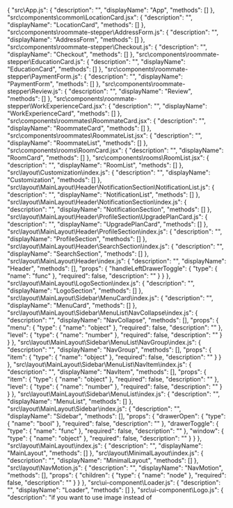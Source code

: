 {
  "src\\App.js": {
    "description": "",
    "displayName": "App",
    "methods": []
  },
  "src\\components\\common\\LocationCard.jsx": {
    "description": "",
    "displayName": "LocationCard",
    "methods": []
  },
  "src\\components\\roommate-stepper\\AddressForm.js": {
    "description": "",
    "displayName": "AddressForm",
    "methods": []
  },
  "src\\components\\roommate-stepper\\Checkout.js": {
    "description": "",
    "displayName": "Checkout",
    "methods": []
  },
  "src\\components\\roommate-stepper\\EducationCard.js": {
    "description": "",
    "displayName": "EducationCard",
    "methods": []
  },
  "src\\components\\roommate-stepper\\PaymentForm.js": {
    "description": "",
    "displayName": "PaymentForm",
    "methods": []
  },
  "src\\components\\roommate-stepper\\Review.js": {
    "description": "",
    "displayName": "Review",
    "methods": []
  },
  "src\\components\\roommate-stepper\\WorkExperienceCard.jsx": {
    "description": "",
    "displayName": "WorkExperienceCard",
    "methods": []
  },
  "src\\components\\roommates\\RoommateCard.jsx": {
    "description": "",
    "displayName": "RoommateCard",
    "methods": []
  },
  "src\\components\\roommates\\RoommateList.jsx": {
    "description": "",
    "displayName": "RoommateList",
    "methods": []
  },
  "src\\components\\rooms\\RoomCard.jsx": {
    "description": "",
    "displayName": "RoomCard",
    "methods": []
  },
  "src\\components\\rooms\\RoomList.jsx": {
    "description": "",
    "displayName": "RoomList",
    "methods": []
  },
  "src\\layout\\Customization\\index.js": {
    "description": "",
    "displayName": "Customization",
    "methods": []
  },
  "src\\layout\\MainLayout\\Header\\NotificationSection\\NotificationList.js": {
    "description": "",
    "displayName": "NotificationList",
    "methods": []
  },
  "src\\layout\\MainLayout\\Header\\NotificationSection\\index.js": {
    "description": "",
    "displayName": "NotificationSection",
    "methods": []
  },
  "src\\layout\\MainLayout\\Header\\ProfileSection\\UpgradePlanCard.js": {
    "description": "",
    "displayName": "UpgradePlanCard",
    "methods": []
  },
  "src\\layout\\MainLayout\\Header\\ProfileSection\\index.js": {
    "description": "",
    "displayName": "ProfileSection",
    "methods": []
  },
  "src\\layout\\MainLayout\\Header\\SearchSection\\index.js": {
    "description": "",
    "displayName": "SearchSection",
    "methods": []
  },
  "src\\layout\\MainLayout\\Header\\index.js": {
    "description": "",
    "displayName": "Header",
    "methods": [],
    "props": {
      "handleLeftDrawerToggle": {
        "type": {
          "name": "func"
        },
        "required": false,
        "description": ""
      }
    }
  },
  "src\\layout\\MainLayout\\LogoSection\\index.js": {
    "description": "",
    "displayName": "LogoSection",
    "methods": []
  },
  "src\\layout\\MainLayout\\Sidebar\\MenuCard\\index.js": {
    "description": "",
    "displayName": "MenuCard",
    "methods": []
  },
  "src\\layout\\MainLayout\\Sidebar\\MenuList\\NavCollapse\\index.js": {
    "description": "",
    "displayName": "NavCollapse",
    "methods": [],
    "props": {
      "menu": {
        "type": {
          "name": "object"
        },
        "required": false,
        "description": ""
      },
      "level": {
        "type": {
          "name": "number"
        },
        "required": false,
        "description": ""
      }
    }
  },
  "src\\layout\\MainLayout\\Sidebar\\MenuList\\NavGroup\\index.js": {
    "description": "",
    "displayName": "NavGroup",
    "methods": [],
    "props": {
      "item": {
        "type": {
          "name": "object"
        },
        "required": false,
        "description": ""
      }
    }
  },
  "src\\layout\\MainLayout\\Sidebar\\MenuList\\NavItem\\index.js": {
    "description": "",
    "displayName": "NavItem",
    "methods": [],
    "props": {
      "item": {
        "type": {
          "name": "object"
        },
        "required": false,
        "description": ""
      },
      "level": {
        "type": {
          "name": "number"
        },
        "required": false,
        "description": ""
      }
    }
  },
  "src\\layout\\MainLayout\\Sidebar\\MenuList\\index.js": {
    "description": "",
    "displayName": "MenuList",
    "methods": []
  },
  "src\\layout\\MainLayout\\Sidebar\\index.js": {
    "description": "",
    "displayName": "Sidebar",
    "methods": [],
    "props": {
      "drawerOpen": {
        "type": {
          "name": "bool"
        },
        "required": false,
        "description": ""
      },
      "drawerToggle": {
        "type": {
          "name": "func"
        },
        "required": false,
        "description": ""
      },
      "window": {
        "type": {
          "name": "object"
        },
        "required": false,
        "description": ""
      }
    }
  },
  "src\\layout\\MainLayout\\index.js": {
    "description": "",
    "displayName": "MainLayout",
    "methods": []
  },
  "src\\layout\\MinimalLayout\\index.js": {
    "description": "",
    "displayName": "MinimalLayout",
    "methods": []
  },
  "src\\layout\\NavMotion.js": {
    "description": "",
    "displayName": "NavMotion",
    "methods": [],
    "props": {
      "children": {
        "type": {
          "name": "node"
        },
        "required": false,
        "description": ""
      }
    }
  },
  "src\\ui-component\\Loader.js": {
    "description": "",
    "displayName": "Loader",
    "methods": []
  },
  "src\\ui-component\\Logo.js": {
    "description": "if you want to use image instead of <svg> uncomment following.\n\nimport logoDark from 'assets/images/logo-dark.svg';\nimport logo from 'assets/images/logo.svg';",
    "displayName": "Logo",
    "methods": []
  },
  "src\\ui-component\\cards\\AuthFooter.js": {
    "description": "",
    "displayName": "AuthFooter",
    "methods": []
  },
  "src\\ui-component\\cards\\CardSecondaryAction.js": {
    "description": "",
    "displayName": "CardSecondaryAction",
    "methods": [],
    "props": {
      "icon": {
        "type": {
          "name": "node"
        },
        "required": false,
        "description": ""
      },
      "link": {
        "type": {
          "name": "string"
        },
        "required": false,
        "description": ""
      },
      "title": {
        "type": {
          "name": "string"
        },
        "required": false,
        "description": ""
      }
    }
  },
  "src\\ui-component\\cards\\MainCard.js": {
    "description": "",
    "displayName": "MainCard",
    "methods": [],
    "props": {
      "border": {
        "type": {
          "name": "bool"
        },
        "required": false,
        "description": "",
        "defaultValue": {
          "value": "true",
          "computed": false
        }
      },
      "boxShadow": {
        "type": {
          "name": "bool"
        },
        "required": false,
        "description": ""
      },
      "children": {
        "type": {
          "name": "node"
        },
        "required": false,
        "description": ""
      },
      "content": {
        "type": {
          "name": "bool"
        },
        "required": false,
        "description": "",
        "defaultValue": {
          "value": "true",
          "computed": false
        }
      },
      "contentClass": {
        "type": {
          "name": "string"
        },
        "required": false,
        "description": "",
        "defaultValue": {
          "value": "''",
          "computed": false
        }
      },
      "contentSX": {
        "type": {
          "name": "object"
        },
        "required": false,
        "description": "",
        "defaultValue": {
          "value": "{}",
          "computed": false
        }
      },
      "darkTitle": {
        "type": {
          "name": "bool"
        },
        "required": false,
        "description": ""
      },
      "secondary": {
        "type": {
          "name": "union",
          "value": [
            {
              "name": "node"
            },
            {
              "name": "string"
            },
            {
              "name": "object"
            }
          ]
        },
        "required": false,
        "description": ""
      },
      "shadow": {
        "type": {
          "name": "string"
        },
        "required": false,
        "description": ""
      },
      "sx": {
        "type": {
          "name": "object"
        },
        "required": false,
        "description": "",
        "defaultValue": {
          "value": "{}",
          "computed": false
        }
      },
      "title": {
        "type": {
          "name": "union",
          "value": [
            {
              "name": "node"
            },
            {
              "name": "string"
            },
            {
              "name": "object"
            }
          ]
        },
        "required": false,
        "description": ""
      }
    }
  },
  "src\\ui-component\\cards\\Skeleton\\EarningCard.js": {
    "description": "",
    "displayName": "EarningCard",
    "methods": []
  },
  "src\\ui-component\\cards\\Skeleton\\ImagePlaceholder.js": {
    "description": "",
    "displayName": "ImagePlaceholder",
    "methods": []
  },
  "src\\ui-component\\cards\\Skeleton\\PopularCard.js": {
    "description": "",
    "displayName": "PopularCard",
    "methods": []
  },
  "src\\ui-component\\cards\\Skeleton\\ProductPlaceholder.js": {
    "description": "",
    "displayName": "ProductPlaceholder",
    "methods": []
  },
  "src\\ui-component\\cards\\Skeleton\\TotalGrowthBarChart.js": {
    "description": "",
    "displayName": "TotalGrowthBarChart",
    "methods": []
  },
  "src\\ui-component\\cards\\Skeleton\\TotalIncomeCard.js": {
    "description": "",
    "displayName": "TotalIncomeCard",
    "methods": []
  },
  "src\\ui-component\\cards\\SubCard.js": {
    "description": "",
    "displayName": "SubCard",
    "methods": [],
    "props": {
      "children": {
        "type": {
          "name": "node"
        },
        "required": false,
        "description": ""
      },
      "content": {
        "type": {
          "name": "bool"
        },
        "required": false,
        "description": "",
        "defaultValue": {
          "value": "true",
          "computed": false
        }
      },
      "contentClass": {
        "type": {
          "name": "string"
        },
        "required": false,
        "description": ""
      },
      "darkTitle": {
        "type": {
          "name": "bool"
        },
        "required": false,
        "description": ""
      },
      "secondary": {
        "type": {
          "name": "union",
          "value": [
            {
              "name": "node"
            },
            {
              "name": "string"
            },
            {
              "name": "object"
            }
          ]
        },
        "required": false,
        "description": ""
      },
      "sx": {
        "type": {
          "name": "object"
        },
        "required": false,
        "description": "",
        "defaultValue": {
          "value": "{}",
          "computed": false
        }
      },
      "contentSX": {
        "type": {
          "name": "object"
        },
        "required": false,
        "description": "",
        "defaultValue": {
          "value": "{}",
          "computed": false
        }
      },
      "title": {
        "type": {
          "name": "union",
          "value": [
            {
              "name": "node"
            },
            {
              "name": "string"
            },
            {
              "name": "object"
            }
          ]
        },
        "required": false,
        "description": ""
      }
    }
  },
  "src\\ui-component\\extended\\AnimateButton.js": {
    "description": "",
    "displayName": "AnimateButton",
    "methods": [],
    "props": {
      "children": {
        "type": {
          "name": "node"
        },
        "required": false,
        "description": ""
      },
      "offset": {
        "type": {
          "name": "number"
        },
        "required": false,
        "description": "",
        "defaultValue": {
          "value": "10",
          "computed": false
        }
      },
      "type": {
        "type": {
          "name": "enum",
          "value": [
            {
              "value": "'slide'",
              "computed": false
            },
            {
              "value": "'scale'",
              "computed": false
            },
            {
              "value": "'rotate'",
              "computed": false
            }
          ]
        },
        "required": false,
        "description": "",
        "defaultValue": {
          "value": "'scale'",
          "computed": false
        }
      },
      "direction": {
        "type": {
          "name": "enum",
          "value": [
            {
              "value": "'up'",
              "computed": false
            },
            {
              "value": "'down'",
              "computed": false
            },
            {
              "value": "'left'",
              "computed": false
            },
            {
              "value": "'right'",
              "computed": false
            }
          ]
        },
        "required": false,
        "description": "",
        "defaultValue": {
          "value": "'right'",
          "computed": false
        }
      },
      "scale": {
        "type": {
          "name": "union",
          "value": [
            {
              "name": "number"
            },
            {
              "name": "object"
            }
          ]
        },
        "required": false,
        "description": "",
        "defaultValue": {
          "value": "{\n    hover: 1,\n    tap: 0.9\n}",
          "computed": false
        }
      }
    }
  },
  "src\\ui-component\\extended\\Avatar.js": {
    "description": "",
    "displayName": "Avatar",
    "methods": [],
    "props": {
      "className": {
        "type": {
          "name": "string"
        },
        "required": false,
        "description": ""
      },
      "color": {
        "type": {
          "name": "string"
        },
        "required": false,
        "description": ""
      },
      "outline": {
        "type": {
          "name": "bool"
        },
        "required": false,
        "description": ""
      },
      "size": {
        "type": {
          "name": "string"
        },
        "required": false,
        "description": ""
      },
      "sx": {
        "type": {
          "name": "object"
        },
        "required": false,
        "description": ""
      }
    }
  },
  "src\\ui-component\\extended\\Breadcrumbs.js": {
    "description": "",
    "displayName": "Breadcrumbs",
    "methods": [],
    "props": {
      "card": {
        "type": {
          "name": "bool"
        },
        "required": false,
        "description": ""
      },
      "divider": {
        "type": {
          "name": "bool"
        },
        "required": false,
        "description": ""
      },
      "icon": {
        "type": {
          "name": "bool"
        },
        "required": false,
        "description": ""
      },
      "icons": {
        "type": {
          "name": "bool"
        },
        "required": false,
        "description": ""
      },
      "maxItems": {
        "type": {
          "name": "number"
        },
        "required": false,
        "description": ""
      },
      "navigation": {
        "type": {
          "name": "object"
        },
        "required": false,
        "description": ""
      },
      "rightAlign": {
        "type": {
          "name": "bool"
        },
        "required": false,
        "description": ""
      },
      "separator": {
        "type": {
          "name": "union",
          "value": [
            {
              "name": "func"
            },
            {
              "name": "object"
            }
          ]
        },
        "required": false,
        "description": ""
      },
      "title": {
        "type": {
          "name": "bool"
        },
        "required": false,
        "description": ""
      },
      "titleBottom": {
        "type": {
          "name": "bool"
        },
        "required": false,
        "description": ""
      }
    }
  },
  "src\\ui-component\\extended\\Transitions.js": {
    "description": "",
    "displayName": "Transitions",
    "methods": [],
    "props": {
      "children": {
        "type": {
          "name": "node"
        },
        "required": false,
        "description": ""
      },
      "type": {
        "type": {
          "name": "enum",
          "value": [
            {
              "value": "'grow'",
              "computed": false
            },
            {
              "value": "'fade'",
              "computed": false
            },
            {
              "value": "'collapse'",
              "computed": false
            },
            {
              "value": "'slide'",
              "computed": false
            },
            {
              "value": "'zoom'",
              "computed": false
            }
          ]
        },
        "required": false,
        "description": "",
        "defaultValue": {
          "value": "'grow'",
          "computed": false
        }
      },
      "position": {
        "type": {
          "name": "enum",
          "value": [
            {
              "value": "'top-left'",
              "computed": false
            },
            {
              "value": "'top-right'",
              "computed": false
            },
            {
              "value": "'top'",
              "computed": false
            },
            {
              "value": "'bottom-left'",
              "computed": false
            },
            {
              "value": "'bottom-right'",
              "computed": false
            },
            {
              "value": "'bottom'",
              "computed": false
            }
          ]
        },
        "required": false,
        "description": "",
        "defaultValue": {
          "value": "'top-left'",
          "computed": false
        }
      },
      "direction": {
        "type": {
          "name": "enum",
          "value": [
            {
              "value": "'up'",
              "computed": false
            },
            {
              "value": "'down'",
              "computed": false
            },
            {
              "value": "'left'",
              "computed": false
            },
            {
              "value": "'right'",
              "computed": false
            }
          ]
        },
        "required": false,
        "description": "",
        "defaultValue": {
          "value": "'up'",
          "computed": false
        }
      }
    }
  },
  "src\\views\\pages\\Homepage.jsx": {
    "description": "",
    "displayName": "Homepage",
    "methods": []
  },
  "src\\views\\pages\\NoPage.jsx": {
    "description": "",
    "displayName": "NoPage",
    "methods": []
  },
  "src\\views\\pages\\RoomPage.jsx": {
    "description": "",
    "displayName": "RoomPage",
    "methods": []
  },
  "src\\views\\pages\\RoommatesPage.jsx": {
    "description": "",
    "displayName": "RoommatesPage",
    "methods": []
  },
  "src\\views\\pages\\authentication\\AuthCardWrapper.js": {
    "description": "",
    "displayName": "AuthCardWrapper",
    "methods": [],
    "props": {
      "children": {
        "type": {
          "name": "node"
        },
        "required": false,
        "description": ""
      }
    }
  },
  "src\\views\\pages\\authentication\\auth-forms\\AuthLogin.js": {
    "description": "",
    "displayName": "FirebaseLogin",
    "methods": []
  },
  "src\\views\\pages\\authentication\\auth-forms\\AuthRegister.js": {
    "description": "",
    "displayName": "FirebaseRegister",
    "methods": []
  },
  "src\\views\\pages\\authentication\\authentication3\\Login3.js": {
    "description": "",
    "displayName": "Login",
    "methods": []
  },
  "src\\views\\pages\\authentication\\authentication3\\Register3.js": {
    "description": "",
    "displayName": "Register",
    "methods": []
  },
  "src\\views\\sample-page\\index.js": {
    "description": "",
    "displayName": "SamplePage",
    "methods": []
  }
}